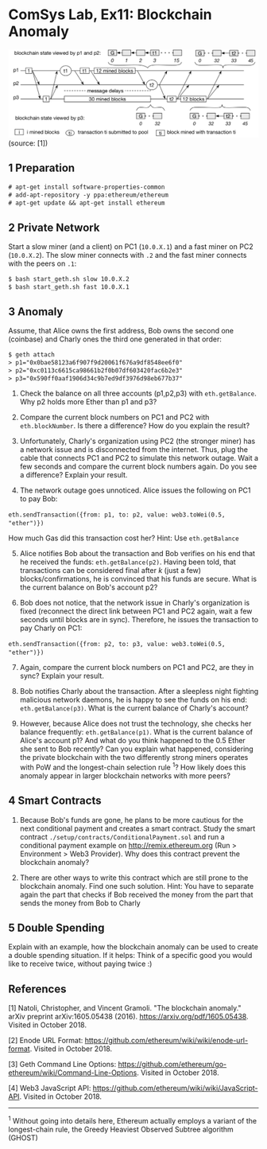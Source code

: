 # ComSys Lab, Ex11: Blockchain Anomaly
![Anomaly](https://raw.githubusercontent.com/in0rdr/anomaly/master/anomaly.png)
(source: [1])

## 1 Preparation
```
# apt-get install software-properties-common
# add-apt-repository -y ppa:ethereum/ethereum
# apt-get update && apt-get install ethereum
```
## 2 Private Network
Start a slow miner (and a client) on PC1 (`10.0.X.1`) and a fast miner on PC2 (`10.0.X.2`). The slow miner connects with `.2` and the fast miner connects with the peers on `.1`:
```
$ bash start_geth.sh slow 10.0.X.2
$ bash start_geth.sh fast 10.0.X.1
```
## 3 Anomaly
Assume, that Alice owns the first address, Bob owns the second one (coinbase) and Charly ones the third one generated in that order:
```
$ geth attach
> p1="0x0bae58123a6f907f9d20061f676a9df8548ee6f0"
> p2="0xc0113c6615ca98661b2f0b07df603420fac6b2e3"
> p3="0x590ff0aaf1906d34c9b7ed9df3976d98eb677b37"
```

1. Check the balance on all three accounts (p1,p2,p3) with `eth.getBalance`. Why p2 holds more Ether than p1 and p3?

2. Compare the current block numbers on PC1 and PC2 with `eth.blockNumber`. Is there a difference? How do you explain the result?

3. Unfortunately, Charly's organization using PC2 (the stronger miner) has a network issue and is disconnected from the internet. Thus, plug the cable that connects PC1 and PC2 to simulate this network outage. Wait a few seconds and compare the current block numbers again. Do you see a difference? Explain your result.

4. The network outage goes unnoticed. Alice issues the following on PC1 to pay Bob:

`eth.sendTransaction({from: p1, to: p2, value: web3.toWei(0.5, "ether")})`

How much Gas did this transaction cost her? Hint: Use `eth.getBalance`

5. Alice notifies Bob about the transaction and Bob verifies on his end that he received the funds: `eth.getBalance(p2)`. Having been told, that transactions can be considered final after *k* (just a few) blocks/confirmations, he is convinced that his funds are secure. What is the current balance on Bob's account p2?

6. Bob does not notice, that the network issue in Charly's organization is fixed (reconnect the direct link between PC1 and PC2 again, wait a few seconds until blocks are in sync). Therefore, he issues the transaction to pay Charly on PC1:

`eth.sendTransaction({from: p2, to: p3, value: web3.toWei(0.5, "ether")})`

7. Again, compare the current block numbers on PC1 and PC2, are they in sync? Explain your result.

8. Bob notifies Charly about the transaction. After a sleepless night fighting malicious network daemons, he is happy to see the funds on his end: `eth.getBalance(p3)`. What is the current balance of Charly's account?

9. However, because Alice does not trust the technology, she checks her balance frequently: `eth.getBalance(p1)`. What is the current balance of Alice's account p1? And what do you think happened to the 0.5 Ether she sent to Bob recently? Can you explain what happened, considering the private blockchain with the two differently strong miners operates with PoW and the longest-chain selection rule <sup>1</sup>? How likely does this anomaly appear in larger blockchain networks with more peers?

## 4 Smart Contracts
1. Because Bob's funds are gone, he plans to be more cautious for the next conditional payment and creates a smart contract. Study the smart contract `./setup/contracts/ConditionalPayment.sol` and run a conditional payment example on http://remix.ethereum.org (Run > Environment > Web3 Provider). Why does this contract prevent the blockchain anomaly?

2. There are other ways to write this contract which are still prone to the blockchain anomaly. Find one such solution. Hint: You have to separate again the part that checks if Bob received the money from the part that sends the money from Bob to Charly

## 5 Double Spending
Explain with an example, how the blockchain anomaly can be used to create a double spending situation. If it helps: Think of a specific good you would like to receive twice, without paying twice :)

## References
[1] Natoli, Christopher, and Vincent Gramoli. "The blockchain anomaly." arXiv preprint arXiv:1605.05438 (2016). https://arxiv.org/pdf/1605.05438. Visited in October 2018.

[2] Enode URL Format: https://github.com/ethereum/wiki/wiki/enode-url-format. Visited in October 2018.

[3] Geth Command Line Options: https://github.com/ethereum/go-ethereum/wiki/Command-Line-Options. Visited in October 2018.

[4] Web3 JavaScript API: https://github.com/ethereum/wiki/wiki/JavaScript-API. Visited in October 2018.


---
<sup>1</sup> Without going into details here, Ethereum actually employs a variant of the longest-chain rule, the Greedy Heaviest Observed Subtree algorithm (GHOST)
